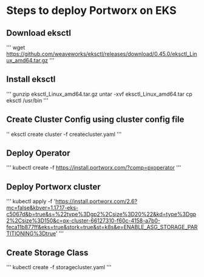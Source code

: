 # Steps to deploy Portworx on EKS 

## Download eksctl
'''
wget https://github.com/weaveworks/eksctl/releases/download/0.45.0/eksctl_Linux_amd64.tar.gz
'''

## Install eksctl 
'''
gunzip eksctl_Linux_amd64.tar.gz
untar -xvf eksctl_Linux_amd64.tar
cp eksctl /usr/bin
'''
## Create Cluster Config using cluster config file
''
eksctl create cluster -f createcluster.yaml
'''
## Deploy Operator
'''
kubectl create -f https://install.portworx.com/?comp=pxoperator
'''
## Deploy Portworx cluster
'''
kubectl apply -f 'https://install.portworx.com/2.6?mc=false&kbver=1.17.17-eks-c5067d&b=true&s=%22type%3Dgp2%2Csize%3D20%22&kd=type%3Dgp2%2Csize%3D150&c=px-cluster-66127310-f60c-4158-a7b0-feca11b877ff&eks=true&stork=true&st=k8s&e=ENABLE_ASG_STORAGE_PARTITIONING%3Dtrue'
'''

## Create Storage Class
'''
kubectl create -f storagecluster.yaml
'''


